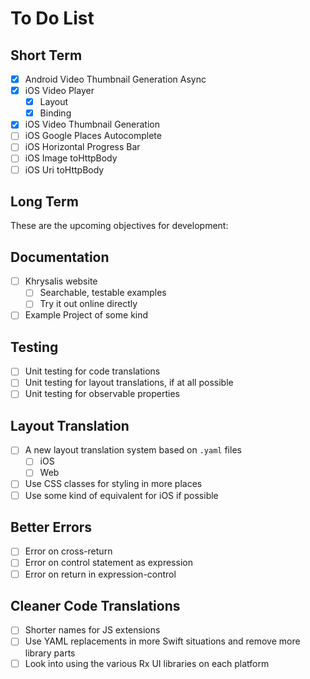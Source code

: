 # To Do List

## Short Term

- [X] Android Video Thumbnail Generation Async
- [X] iOS Video Player
    - [X] Layout
    - [X] Binding
- [X] iOS Video Thumbnail Generation
- [ ] iOS Google Places Autocomplete
- [ ] iOS Horizontal Progress Bar
- [ ] iOS Image toHttpBody
- [ ] iOS Uri toHttpBody

## Long Term

These are the upcoming objectives for development:

## Documentation

- [ ] Khrysalis website
    - [ ] Searchable, testable examples
    - [ ] Try it out online directly
- [ ] Example Project of some kind

## Testing

- [ ] Unit testing for code translations
- [ ] Unit testing for layout translations, if at all possible
- [ ] Unit testing for observable properties

## Layout Translation

- [ ] A new layout translation system based on `.yaml` files
    - [ ] iOS
    - [ ] Web
- [ ] Use CSS classes for styling in more places
- [ ] Use some kind of equivalent for iOS if possible
    
## Better Errors

- [ ] Error on cross-return
- [ ] Error on control statement as expression
- [ ] Error on return in expression-control

## Cleaner Code Translations

- [ ] Shorter names for JS extensions
- [ ] Use YAML replacements in more Swift situations and remove more library parts
- [ ] Look into using the various Rx UI libraries on each platform